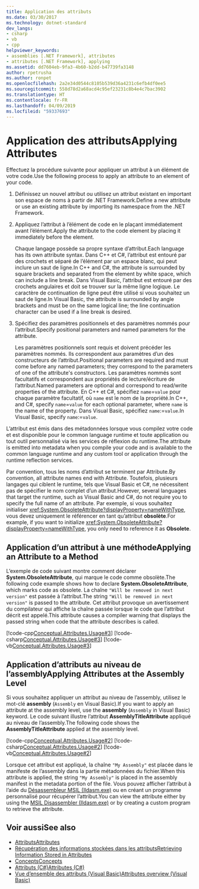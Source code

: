 ```yaml
---
title: Application des attributs
ms.date: 03/30/2017
ms.technology: dotnet-standard
dev_langs:
- csharp
- vb
- cpp
helpviewer_keywords:
- assemblies [.NET Framework], attributes
- attributes [.NET Framework], applying
ms.assetid: dd7604eb-9fa3-4b60-b2dd-b47739fa3148
author: rpetrusha
ms.author: ronpet
ms.openlocfilehash: 2a2e34d0544c8105b539d36a4231c6efb4df0ee5
ms.sourcegitcommit: 558d78d2a68acd4c95ef23231c8b4e4c7bac3902
ms.translationtype: HT
ms.contentlocale: fr-FR
ms.lasthandoff: 04/09/2019
ms.locfileid: "59337693"
---
```

# <a name="applying-attributes"></a><span data-ttu-id="dfd2b-102">Application des attributs</span><span class="sxs-lookup"><span data-stu-id="dfd2b-102">Applying Attributes</span></span>
<span data-ttu-id="dfd2b-103">Effectuez la procédure suivante pour appliquer un attribut à un élément de votre code.</span><span class="sxs-lookup"><span data-stu-id="dfd2b-103">Use the following process to apply an attribute to an element of your code.</span></span>  
  
1. <span data-ttu-id="dfd2b-104">Définissez un nouvel attribut ou utilisez un attribut existant en important son espace de noms à partir de .NET Framework.</span><span class="sxs-lookup"><span data-stu-id="dfd2b-104">Define a new attribute or use an existing attribute by importing its namespace from the .NET Framework.</span></span>  
  
2. <span data-ttu-id="dfd2b-105">Appliquez l’attribut à l’élément de code en le plaçant immédiatement avant l’élément.</span><span class="sxs-lookup"><span data-stu-id="dfd2b-105">Apply the attribute to the code element by placing it immediately before the element.</span></span>  
  
     <span data-ttu-id="dfd2b-106">Chaque langage possède sa propre syntaxe d’attribut.</span><span class="sxs-lookup"><span data-stu-id="dfd2b-106">Each language has its own attribute syntax.</span></span> <span data-ttu-id="dfd2b-107">Dans C++ et C#, l’attribut est entouré par des crochets et séparé de l’élément par un espace blanc, qui peut inclure un saut de ligne.</span><span class="sxs-lookup"><span data-stu-id="dfd2b-107">In C++ and C#, the attribute is surrounded by square brackets and separated from the element by white space, which can include a line break.</span></span> <span data-ttu-id="dfd2b-108">Dans Visual Basic, l’attribut est entouré par des crochets angulaires et doit se trouver sur la même ligne logique. Le caractère de continuation de ligne peut être utilisé si vous souhaitez un saut de ligne.</span><span class="sxs-lookup"><span data-stu-id="dfd2b-108">In Visual Basic, the attribute is surrounded by angle brackets and must be on the same logical line; the line continuation character can be used if a line break is desired.</span></span>
  
3. <span data-ttu-id="dfd2b-109">Spécifiez des paramètres positionnels et des paramètres nommés pour l’attribut.</span><span class="sxs-lookup"><span data-stu-id="dfd2b-109">Specify positional parameters and named parameters for the attribute.</span></span>  
  
     <span data-ttu-id="dfd2b-110">Les paramètres positionnels sont requis et doivent précéder les paramètres nommés. Ils correspondent aux paramètres d’un des constructeurs de l’attribut.</span><span class="sxs-lookup"><span data-stu-id="dfd2b-110">Positional parameters are required and must come before any named parameters; they correspond to the parameters of one of the attribute's constructors.</span></span> <span data-ttu-id="dfd2b-111">Les paramètres nommés sont facultatifs et correspondent aux propriétés de lecture/écriture de l’attribut.</span><span class="sxs-lookup"><span data-stu-id="dfd2b-111">Named parameters are optional and correspond to read/write properties of the attribute.</span></span> <span data-ttu-id="dfd2b-112">En C++ et C#, spécifiez `name`=`value` pour chaque paramètre facultatif, où `name` est le nom de la propriété.</span><span class="sxs-lookup"><span data-stu-id="dfd2b-112">In C++, and C#, specify `name`=`value` for each optional parameter, where `name` is the name of the property.</span></span> <span data-ttu-id="dfd2b-113">Dans Visual Basic, spécifiez `name`:=`value`.</span><span class="sxs-lookup"><span data-stu-id="dfd2b-113">In Visual Basic, specify `name`:=`value`.</span></span>  
  
 <span data-ttu-id="dfd2b-114">L’attribut est émis dans des métadonnées lorsque vous compilez votre code et est disponible pour le common language runtime et toute application ou tout outil personnalisé via les services de réflexion du runtime.</span><span class="sxs-lookup"><span data-stu-id="dfd2b-114">The attribute is emitted into metadata when you compile your code and is available to the common language runtime and any custom tool or application through the runtime reflection services.</span></span>  
  
 <span data-ttu-id="dfd2b-115">Par convention, tous les noms d’attribut se terminent par Attribute.</span><span class="sxs-lookup"><span data-stu-id="dfd2b-115">By convention, all attribute names end with Attribute.</span></span> <span data-ttu-id="dfd2b-116">Toutefois, plusieurs langages qui ciblent le runtime, tels que Visual Basic et C#, ne nécessitent pas de spécifier le nom complet d’un attribut.</span><span class="sxs-lookup"><span data-stu-id="dfd2b-116">However, several languages that target the runtime, such as Visual Basic and C#, do not require you to specify the full name of an attribute.</span></span> <span data-ttu-id="dfd2b-117">Par exemple, si vous souhaitez initialiser <xref:System.ObsoleteAttribute?displayProperty=nameWithType>, vous devez uniquement le référencer en tant qu’attribut **obsolète**.</span><span class="sxs-lookup"><span data-stu-id="dfd2b-117">For example, if you want to initialize <xref:System.ObsoleteAttribute?displayProperty=nameWithType>, you only need to reference it as **Obsolete**.</span></span>  
  
## <a name="applying-an-attribute-to-a-method"></a><span data-ttu-id="dfd2b-118">Application d’un attribut à une méthode</span><span class="sxs-lookup"><span data-stu-id="dfd2b-118">Applying an Attribute to a Method</span></span>  
 <span data-ttu-id="dfd2b-119">L’exemple de code suivant montre comment déclarer **System.ObsoleteAttribute**, qui marque le code comme obsolète.</span><span class="sxs-lookup"><span data-stu-id="dfd2b-119">The following code example shows how to declare **System.ObsoleteAttribute**, which marks code as obsolete.</span></span> <span data-ttu-id="dfd2b-120">La chaîne `"Will be removed in next version"` est passée à l’attribut.</span><span class="sxs-lookup"><span data-stu-id="dfd2b-120">The string `"Will be removed in next version"` is passed to the attribute.</span></span> <span data-ttu-id="dfd2b-121">Cet attribut provoque un avertissement du compilateur qui affiche la chaîne passée lorsque le code que l’attribut décrit est appelé.</span><span class="sxs-lookup"><span data-stu-id="dfd2b-121">This attribute causes a compiler warning that displays the passed string when code that the attribute describes is called.</span></span>  
  
 [!code-cpp[Conceptual.Attributes.Usage#3](../../../samples/snippets/cpp/VS_Snippets_CLR/conceptual.attributes.usage/cpp/source1.cpp#3)]
 [!code-csharp[Conceptual.Attributes.Usage#3](../../../samples/snippets/csharp/VS_Snippets_CLR/conceptual.attributes.usage/cs/source1.cs#3)]
 [!code-vb[Conceptual.Attributes.Usage#3](../../../samples/snippets/visualbasic/VS_Snippets_CLR/conceptual.attributes.usage/vb/source1.vb#3)]  
  
## <a name="applying-attributes-at-the-assembly-level"></a><span data-ttu-id="dfd2b-122">Application d’attributs au niveau de l’assembly</span><span class="sxs-lookup"><span data-stu-id="dfd2b-122">Applying Attributes at the Assembly Level</span></span>  
 <span data-ttu-id="dfd2b-123">Si vous souhaitez appliquer un attribut au niveau de l’assembly, utilisez le mot-clé **assembly** (`Assembly` en Visual Basic).</span><span class="sxs-lookup"><span data-stu-id="dfd2b-123">If you want to apply an attribute at the assembly level, use the **assembly** (`Assembly` in Visual Basic) keyword.</span></span> <span data-ttu-id="dfd2b-124">Le code suivant illustre l’attribut **AssemblyTitleAttribute** appliqué au niveau de l’assembly.</span><span class="sxs-lookup"><span data-stu-id="dfd2b-124">The following code shows the **AssemblyTitleAttribute** applied at the assembly level.</span></span>  
  
 [!code-cpp[Conceptual.Attributes.Usage#2](../../../samples/snippets/cpp/VS_Snippets_CLR/conceptual.attributes.usage/cpp/source1.cpp#2)]
 [!code-csharp[Conceptual.Attributes.Usage#2](../../../samples/snippets/csharp/VS_Snippets_CLR/conceptual.attributes.usage/cs/source1.cs#2)]
 [!code-vb[Conceptual.Attributes.Usage#2](../../../samples/snippets/visualbasic/VS_Snippets_CLR/conceptual.attributes.usage/vb/source1.vb#2)]  
  
 <span data-ttu-id="dfd2b-125">Lorsque cet attribut est appliqué, la chaîne `"My Assembly"` est placée dans le manifeste de l’assembly dans la partie métadonnées du fichier.</span><span class="sxs-lookup"><span data-stu-id="dfd2b-125">When this attribute is applied, the string `"My Assembly"` is placed in the assembly manifest in the metadata portion of the file.</span></span> <span data-ttu-id="dfd2b-126">Vous pouvez afficher l’attribut à l’aide du [Désassembleur MSIL (Ildasm.exe)](../../../docs/framework/tools/ildasm-exe-il-disassembler.md) ou en créant un programme personnalisé pour récupérer l’attribut.</span><span class="sxs-lookup"><span data-stu-id="dfd2b-126">You can view the attribute either by using the [MSIL Disassembler (Ildasm.exe)](../../../docs/framework/tools/ildasm-exe-il-disassembler.md) or by creating a custom program to retrieve the attribute.</span></span>  
  
## <a name="see-also"></a><span data-ttu-id="dfd2b-127">Voir aussi</span><span class="sxs-lookup"><span data-stu-id="dfd2b-127">See also</span></span>

- [<span data-ttu-id="dfd2b-128">Attributs</span><span class="sxs-lookup"><span data-stu-id="dfd2b-128">Attributes</span></span>](../../../docs/standard/attributes/index.md)
- [<span data-ttu-id="dfd2b-129">Récupération des informations stockées dans les attributs</span><span class="sxs-lookup"><span data-stu-id="dfd2b-129">Retrieving Information Stored in Attributes</span></span>](../../../docs/standard/attributes/retrieving-information-stored-in-attributes.md)
- [<span data-ttu-id="dfd2b-130">Concepts</span><span class="sxs-lookup"><span data-stu-id="dfd2b-130">Concepts</span></span>](/cpp/windows/attributed-programming-concepts)
- [<span data-ttu-id="dfd2b-131">Attributs (C#)</span><span class="sxs-lookup"><span data-stu-id="dfd2b-131">Attributes (C#)</span></span>](../../csharp/programming-guide/concepts/attributes/index.md)
- [<span data-ttu-id="dfd2b-132">Vue d’ensemble des attributs (Visual Basic)</span><span class="sxs-lookup"><span data-stu-id="dfd2b-132">Attributes overview (Visual Basic)</span></span>](../../visual-basic/programming-guide/concepts/attributes/index.md)
